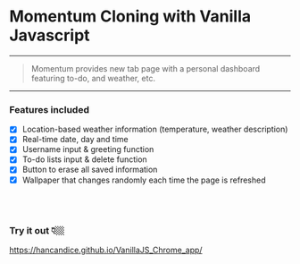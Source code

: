 # Momentum Cloning with Vanilla Javascript

---

> Momentum provides new tab page with a personal dashboard featuring to-do, and weather, etc.

---

### Features included

- [x] Location-based weather information (temperature, weather description)
- [x] Real-time date, day and time
- [x] Username input & greeting function
- [x] To-do lists input & delete function
- [x] Button to erase all saved information
- [x] Wallpaper that changes randomly each time the page is refreshed

<br>

<!-- ### Preview

![screenshot](images/preview_momentum.png) -->

<br>

### Try it out 👇🏼

https://hancandice.github.io/VanillaJS_Chrome_app/
